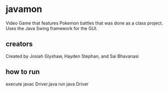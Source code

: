 # javamon
Video Game that features Pokemon battles that was done as a class project.
Uses the Java Swing framework for the GUI.

## creators
Created by Josiah Glyshaw, Hayden Stephan, and Sai Bhavanasi

## how to run
execute javac Driver.java
run java Driver
